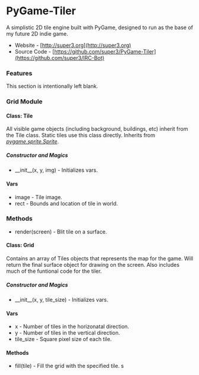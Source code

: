 PyGame-Tiler
============

A simplistic 2D tile engine built with PyGame, designed to run as the base of my future 2D indie game. 

* Website - [http://super3.org](http://super3.org)
* Source Code - [https://github.com/super3/PyGame-Tiler](https://github.com/super3/IRC-Bot)

### Features 
This section is intentionally left blank.

### Grid Module

#### Class: Tile
All visible game objects (including background, buildings, etc) inherit from the Tile class. Static tiles use this class directly. Inherits from [_pygame.sprite.Sprite_](http://www.pygame.org/docs/ref/sprite.html#pygame.sprite.Sprite).

##### Constructor and Magics
* \_\_init\_\_(x, y, img) - Initializes vars.

#### Vars
* image - Tile image.
* rect - Bounds and location of tile in world.

### Methods
* render(screen) - Blit tile on a surface. 


#### Class: Grid
Contains an array of Tiles objects that represents the map for the game. Will return the final surface object for drawing on the screen. Also includes much of the funtional code for the tiler.


##### Constructor and Magics
* \_\_init\_\_(x, y, tile_size) - Initializes vars.

#### Vars
* x - Number of tiles in the horizonatal direction.
* y - Number of tiles in the vertical direction.
* tile_size - Square pixel size of each tile. 

#### Methods
* fill(tile) - Fill the grid with the specified tile. s